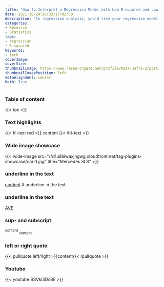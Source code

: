 ```yaml
---
title: "How to Interpret a Regression Model with Low R-squared and Low P values"
date: 2021-10-24T10:33:17+02:00
description: "In regression analysis, you'd like your regression model to have significant variables and to produce a high R-squared value. This low P value / high R2 combination indicates that changes in the predictors are related to changes in the response variable and that your model explains a lot of the response variability."
categories:
- Research
- Statistics
tags:
- regression
- R-squared
keywords:
- tech
coverImage:
coverSize:
thumbnailImage: https://www.researchgate.net/profile/Raza-Jafri-2/post/How_can_I_justify_low_R-squared_values_in_a_simple_traffic_model_occupancy_vs_speed/attachment/59d650ab79197b80779a96ba/AS%3A504277820424192%401497240609553/download/Rsquared.png
thumbnailImagePosition: left
metaAlignment: center
Math: True
---
```


<!--more-->
### Table of content
{{< toc >}}

### Text highlights
{{< hl-text red >}} content {{< /hl-text >}}
### Wide image showcase
{{< wide-image src="//d1u9biwaxjngwg.cloudfront.net/tag-plugins-showcase/car-1.jpg" title="Mercedes SLS" >}}
### underline in the text
<u>content</u> # underline in the text
### underline in the text
<abbr title="Avenue">AVE</abbr>
### sup- and subscript
<sup>content</sup>
<sub>content</sub>
### left or right quote
{{< pullquote left/right >}}content{{< /pullquote >}}
### Youtube
{{< youtube BSVkI3Ds8E >}}
